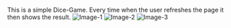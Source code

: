 This is a simple Dice-Game. Every time when the user refreshes the page it then shows the result.
![Image-1](readme-img/Pic_1.jpg)
![Image-2](readme-img/Pic_2.jpg)
![Image-3 ](readme-img/Pic_3.jpg)
